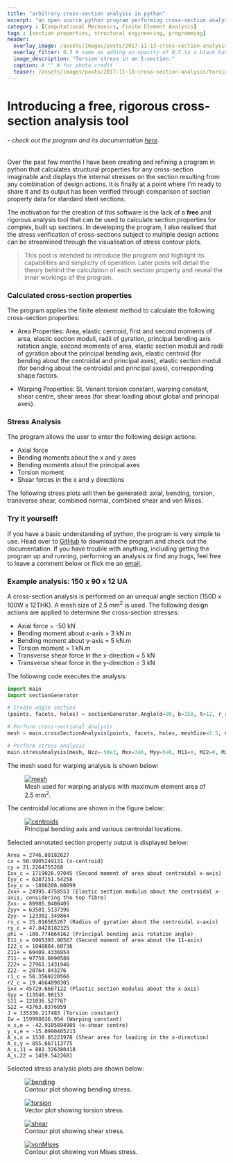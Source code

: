 ```yaml
---
title: "arbitrary cross-section analysis in python"
excerpt: "an open source python program performing cross-section analysis on arbitrary sections"
category : [Computational Mechanics, Finite Element Analysis]
tags : [section properties, structural engineering, programming]
header:
  overlay_image: /assets/images/posts/2017-11-13-cross-section-analysis/torsion-stress.png
  overlay_filter: 0.3 # same as adding an opacity of 0.5 to a black background
  image_description: "Torsion stress in an I-section."
  caption: # "" # for photo credit
  teaser: /assets/images/posts/2017-11-13-cross-section-analysis/torsion-stress.png
---
```


# Introducing a free, rigorous cross-section analysis tool

###### - *check out the program and its documentation [here](https://github.com/robbievanleeuwen/section-properties).*


Over the past few months I have been creating and refining a program in python that calculates structural properties for any cross-section imaginable and displays the internal stresses on the section resulting from any combination of design actions. It is finally at a point where I'm ready to share it and its output has been verified through comparison of section property data for standard steel sections.

The motivation for the creation of this software is the lack of a **free** and rigorous analysis tool that can be used to calculate section properties for complex, built up sections. In developing the program, I also realised that the stress verification of cross-sections subject to multiple design actions can be streamlined through the visualisation of stress contour plots.

>This post is intended to introduce the program and highlight its capabilities and simplicity of operation. Later posts will detail the theory behind the calculation of each section property and reveal the inner workings of the program.

### Calculated cross-section properties

The program applies the finite element method to calculate the following cross-section properties:

* Area Properties: Area, elastic centroid, first and second moments of area, elastic section moduli, radii of gyration, principal bending axis rotation angle, second moments of area, elastic section moduli and radii of gyration about the principal bending axis, elastic centroid (for bending about the centroidal and principal axes), elastic section moduli (for bending about the centroidal and principal axes), corresponding shape factors.

* Warping Properties: St. Venant torsion constant, warping constant, shear centre, shear areas (for shear loading about global and principal axes).

### Stress Analysis

The program allows the user to enter the following design actions:

* Axial force
* Bending moments about the x and y axes
* Bending moments about the principal axes
* Torsion moment
* Shear forces in the x and y directions

The following stress plots will then be generated: axial, bending, torsion, transverse shear, combined normal, combined shear and von Mises.

### Try it yourself!

If you have a basic understanding of python, the program is very simple to use. Head over to [GitHub](https://github.com/robbievanleeuwen/section-properties) to download the program and check out the documentation. If you have trouble with anything, including getting the program up and running, performing an analysis or find any bugs, feel free to leave a comment below or flick me an [email](mailto:robbie.vanleeuwen@gmail.com).

### Example analysis: 150 x 90 x 12 UA

A cross-section analysis is performed on an unequal angle section (150D x 100W x 12THK). A mesh size of 2.5 mm<sup>2</sup> is used. The following design actions are applied to determine the cross-section stresses:

* Axial force = -50 kN
* Bending moment about x-axis = 3 kN.m
* Bending moment about y-axis = 5 kN.m
* Torsion moment = 1 kN.m
* Transverse shear force in the x-direction = 5 kN
* Transverse shear force in the y-direction = 3 kN

The following code executes the analysis:

```python
import main
import sectionGenerator

# Create angle section
(points, facets, holes) = sectionGenerator.Angle(d=90, b=150, t=12, r_root=10, r_toe=5, n_r=16)

# Perform cross-sectional analysis
mesh = main.crossSectionAnalysis(points, facets, holes, meshSize=2.5, nu=0.3)

# Perform stress analysis
main.stressAnalysis(mesh, Nzz=-50e3, Mxx=3e6, Myy=5e6, M11=0, M22=0, Mzz=1e6, Vx=5e3, Vy=3e3)
```

The mesh used for warping analysis is shown below:

<figure>
  <a href="/assets/images/posts/2017-11-13-cross-section-analysis/mesh.png">
    <img src="/assets/images/posts/2017-11-13-cross-section-analysis/mesh.png" alt="mesh">
  </a>
  <figcaption>Mesh used for warping analysis with maximum element area of 2.5 mm<sup>2</sup>.</figcaption>
</figure>

The centroidal locations are shown in the figure below:

<figure>
  <a href="/assets/images/posts/2017-11-13-cross-section-analysis/centroid.png">
    <img src="/assets/images/posts/2017-11-13-cross-section-analysis/centroid.png" alt="centroids">
  </a>
  <figcaption>Principal bending axis and various centroidal locations.</figcaption>
</figure>

Selected annotated section property output is displayed below:

```
Area = 2746.80182627
cx = 50.9905249131 (x-centroid)
cy = 21.2264755268
Ixx_c = 1719026.97045 (Second moment of area about centroidal x-axis)
Iyy_c = 6287251.54258
Ixy_c = -1886208.80899
Zxx+ = 24995.4758553 (Elastic section modulus about the centroidal x-axis, considering the top fibre)
Zxx- = 80985.0400405
Zyy+ = 63501.5137396
Zyy- = 123302.349864
rx_c = 25.016565267 (Radius of gyration about the centroidal x-axis)
ry_c = 47.8428182325
phi = -109.774864162 (Principal bending axis rotation angle)
I11_c = 6965393.90567 (Second moment of area about the 11-axis)
I22_c = 1040884.60736
Z11+ = 69409.4336954
Z11- = 97758.0099588
Z22+ = 27961.1431946
Z22- = 20764.843276
r1_c = 50.3569220566
r2_c = 19.4664890305
Sxx = 45729.6667122 (Plastic section modulus about the x-axis)
Syy = 113546.98153
S11 = 121036.527767
S22 = 43763.8376059
J = 135336.217483 (Torsion constant)
Iw = 159998036.954 (Warping constant)
x_s,e = -42.9105894905 (x-shear centre)
y_s,e = -15.0990405213
A_s,x = 1538.85221978 (Shear area for loading in the x-direction)
A_s,y = 855.667113775
A_s,11 = 882.326380418
A_s,22 = 1459.5422681
```

Selected stress analysis plots are shown below:

<figure>
  <a href="/assets/images/posts/2017-11-13-cross-section-analysis/bending.png">
    <img src="/assets/images/posts/2017-11-13-cross-section-analysis/bending.png" alt="bending">
  </a>
  <figcaption>Contour plot showing bending stress.</figcaption>
</figure>

<figure>
  <a href="/assets/images/posts/2017-11-13-cross-section-analysis/torsion.png">
    <img src="/assets/images/posts/2017-11-13-cross-section-analysis/torsion.png" alt="torsion">
  </a>
  <figcaption>Vector plot showing torsion stress.</figcaption>
</figure>

<figure>
  <a href="/assets/images/posts/2017-11-13-cross-section-analysis/shear.png">
    <img src="/assets/images/posts/2017-11-13-cross-section-analysis/shear.png" alt="shear">
  </a>
  <figcaption>Contour plot showing shear stress.</figcaption>
</figure>

<figure>
  <a href="/assets/images/posts/2017-11-13-cross-section-analysis/vonMises.png">
    <img src="/assets/images/posts/2017-11-13-cross-section-analysis/vonMises.png" alt="vonMises">
  </a>
  <figcaption>Contour plot showing von Mises stress.</figcaption>
</figure>
